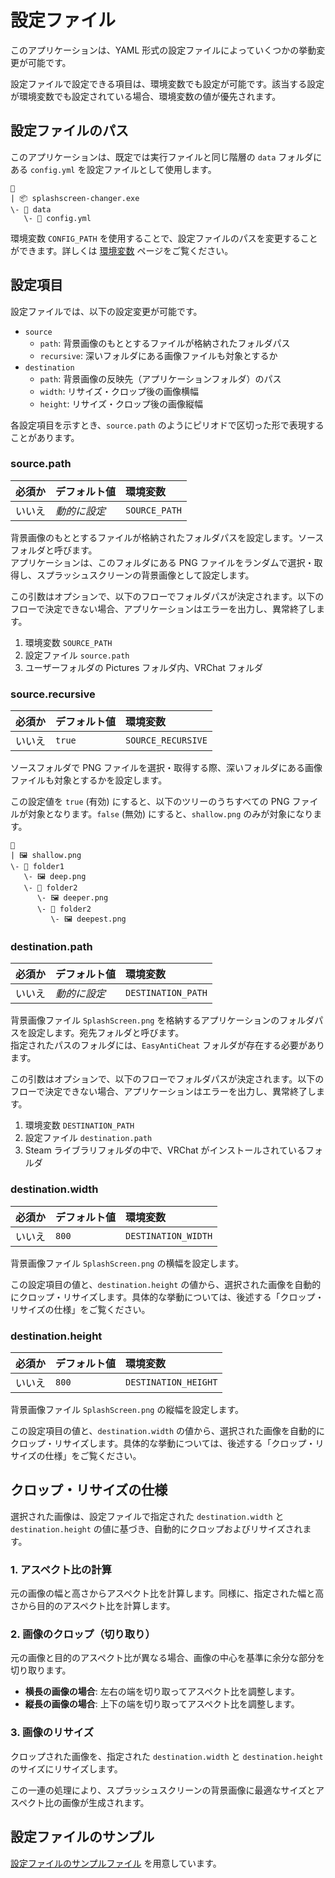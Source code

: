 # 設定ファイル

このアプリケーションは、YAML 形式の設定ファイルによっていくつかの挙動変更が可能です。

設定ファイルで設定できる項目は、環境変数でも設定が可能です。該当する設定が環境変数でも設定されている場合、環境変数の値が優先されます。

## 設定ファイルのパス

このアプリケーションは、既定では実行ファイルと同じ階層の `data` フォルダにある `config.yml` を設定ファイルとして使用します。

```text
📂
| 📦 splashscreen-changer.exe
\- 📂 data
   \- 📄 config.yml
```

環境変数 `CONFIG_PATH` を使用することで、設定ファイルのパスを変更することができます。詳しくは [環境変数](envvar.md) ページをご覧ください。

## 設定項目

設定ファイルでは、以下の設定変更が可能です。

- `source`
  - `path`: 背景画像のもととするファイルが格納されたフォルダパス
  - `recursive`: 深いフォルダにある画像ファイルも対象とするか
- `destination`
  - `path`: 背景画像の反映先（アプリケーションフォルダ）のパス
  - `width`: リサイズ・クロップ後の画像横幅
  - `height`: リサイズ・クロップ後の画像縦幅

各設定項目を示すとき、`source.path` のようにピリオドで区切った形で表現することがあります。

### source.path

| 必須か | デフォルト値 | 環境変数 |
| :- | :- | :- |
| いいえ | *動的に設定* | `SOURCE_PATH` |

背景画像のもととするファイルが格納されたフォルダパスを設定します。ソースフォルダと呼びます。  
アプリケーションは、このフォルダにある PNG ファイルをランダムで選択・取得し、スプラッシュスクリーンの背景画像として設定します。

この引数はオプションで、以下のフローでフォルダパスが決定されます。以下のフローで決定できない場合、アプリケーションはエラーを出力し、異常終了します。

1. 環境変数 `SOURCE_PATH`
2. 設定ファイル `source.path`
3. ユーザーフォルダの Pictures フォルダ内、VRChat フォルダ

### source.recursive

| 必須か | デフォルト値 | 環境変数 |
| :- | :- | :- |
| いいえ | `true` | `SOURCE_RECURSIVE` |

ソースフォルダで PNG ファイルを選択・取得する際、深いフォルダにある画像ファイルも対象とするかを設定します。

この設定値を `true` (有効) にすると、以下のツリーのうちすべての PNG ファイルが対象となります。`false` (無効) にすると、`shallow.png` のみが対象になります。

```text
📂
| 🖼️ shallow.png
\- 📂 folder1
   \- 🖼️ deep.png
   \- 📂 folder2
      \- 🖼️ deeper.png
      \- 📂 folder2
         \- 🖼️ deepest.png
```

### destination.path

| 必須か | デフォルト値 | 環境変数 |
| :- | :- | :- |
| いいえ | *動的に設定* | `DESTINATION_PATH` |

背景画像ファイル `SplashScreen.png` を格納するアプリケーションのフォルダパスを設定します。宛先フォルダと呼びます。  
指定されたパスのフォルダには、`EasyAntiCheat` フォルダが存在する必要があります。

この引数はオプションで、以下のフローでフォルダパスが決定されます。以下のフローで決定できない場合、アプリケーションはエラーを出力し、異常終了します。

1. 環境変数 `DESTINATION_PATH`
2. 設定ファイル `destination.path`
3. Steam ライブラリフォルダの中で、VRChat がインストールされているフォルダ

### destination.width

| 必須か | デフォルト値 | 環境変数 |
| :- | :- | :- |
| いいえ | `800` | `DESTINATION_WIDTH` |

背景画像ファイル `SplashScreen.png` の横幅を設定します。

この設定項目の値と、`destination.height` の値から、選択された画像を自動的にクロップ・リサイズします。具体的な挙動については、後述する「クロップ・リサイズの仕様」をご覧ください。

### destination.height

| 必須か | デフォルト値 | 環境変数 |
| :- | :- | :- |
| いいえ | `800` | `DESTINATION_HEIGHT` |

背景画像ファイル `SplashScreen.png` の縦幅を設定します。

この設定項目の値と、`destination.width` の値から、選択された画像を自動的にクロップ・リサイズします。具体的な挙動については、後述する「クロップ・リサイズの仕様」をご覧ください。

## クロップ・リサイズの仕様

選択された画像は、設定ファイルで指定された `destination.width` と `destination.height` の値に基づき、自動的にクロップおよびリサイズされます。

### 1. アスペクト比の計算

元の画像の幅と高さからアスペクト比を計算します。同様に、指定された幅と高さから目的のアスペクト比を計算します。

### 2. 画像のクロップ（切り取り）

元の画像と目的のアスペクト比が異なる場合、画像の中心を基準に余分な部分を切り取ります。

- **横長の画像の場合**: 左右の端を切り取ってアスペクト比を調整します。
- **縦長の画像の場合**: 上下の端を切り取ってアスペクト比を調整します。

### 3. 画像のリサイズ

クロップされた画像を、指定された `destination.width` と `destination.height` のサイズにリサイズします。

この一連の処理により、スプラッシュスクリーンの背景画像に最適なサイズとアスペクト比の画像が生成されます。

## 設定ファイルのサンプル

[設定ファイルのサンプルファイル](https://github.com/tomacheese/splashscreen-changer/blob/master/config.yaml.sample) を用意しています。
